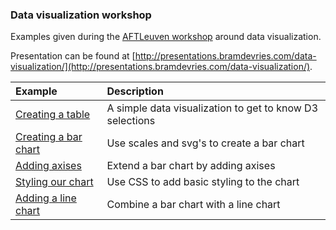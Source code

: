 ### Data visualization workshop

Examples given during the [AFTLeuven workshop](http://www.aftleuven.be/event/web-development-track-workshop-3/) around data visualization.

Presentation can be found at [http://presentations.bramdevries.com/data-visualization/](http://presentations.bramdevries.com/data-visualization/).

| Example                             | Description                                              |
|:------------------------------------|:---------------------------------------------------------|
| [Creating a table](./table)         | A simple data visualization to get to know D3 selections |
| [Creating a bar chart](./bar_chart) | Use scales and svg's to create a bar chart               |
| [Adding axises](./axises)           | Extend a bar chart by adding axises                      |
| [Styling our chart](./styling)      | Use CSS to add basic styling to the chart                |
| [Adding a line chart](./line)       | Combine a bar chart with a line chart                    |
